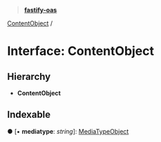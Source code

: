 > **[fastify-oas](../README.md)**

[ContentObject](contentobject.md) /

# Interface: ContentObject

## Hierarchy

* **ContentObject**

## Indexable

● \[▪ **mediatype**: *string*\]: [MediaTypeObject](mediatypeobject.md)